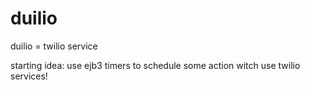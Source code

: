 duilio
======

duilio = twilio service 

starting idea: use ejb3 timers to schedule some action witch use twilio services!
